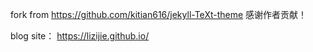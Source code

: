fork from https://github.com/kitian616/jekyll-TeXt-theme   感谢作者贡献！

blog site：
https://lizijie.github.io/
